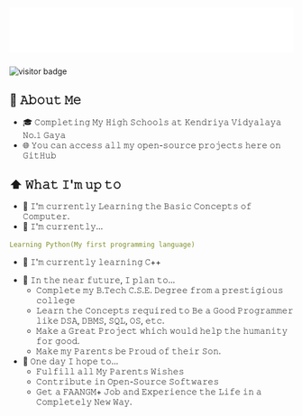 <h1 align="center">
<img src="https://raw.githubusercontent.com/bishu52490/bishu52490/master/intro.gif" alt="👋 Hi there! I'm Bishu" title="👋 Hi there! I'm Bishu" />
</h1>

![visitor badge](https://visitor-badge.glitch.me/badge?page_id=bishu52490&left_color=red&right_color=green) 

<!--
**bishu52490/bishu52490** is a ✨ _special_ ✨ repository because its `README.md` (this file) appears on your GitHub profile.

Here are some ideas to get you started:

- 🔭 I’m currently working on ...
- 🌱 I’m currently learning ...
- 👯 I’m looking to collaborate on ...
- 🤔 I’m looking for help with ...
- 💬 Ask me about ...
- 📫 How to reach me: ...
- 😄 Pronouns: ...
- ⚡ Fun fact: ...
-->

## :book: 𝙰𝚋𝚘𝚞𝚝 𝙼𝚎
- 🎓 𝙲𝚘𝚖𝚙𝚕𝚎𝚝𝚒𝚗𝚐 𝙼𝚢 𝙷𝚒𝚐𝚑 𝚂𝚌𝚑𝚘𝚘𝚕𝚜 𝚊𝚝 𝙺𝚎𝚗𝚍𝚛𝚒𝚢𝚊 𝚅𝚒𝚍𝚢𝚊𝚕𝚊𝚢𝚊 𝙽𝚘.𝟷 𝙶𝚊𝚢𝚊
- 🌐 𝚈𝚘𝚞 𝚌𝚊𝚗 𝚊𝚌𝚌𝚎𝚜𝚜 𝚊𝚕𝚕 𝚖𝚢 𝚘𝚙𝚎𝚗-𝚜𝚘𝚞𝚛𝚌𝚎 𝚙𝚛𝚘𝚓𝚎𝚌𝚝𝚜 𝚑𝚎𝚛𝚎 𝚘𝚗 𝙶𝚒𝚝𝙷𝚞𝚋 

## ⬆ 𝚆𝚑𝚊𝚝 𝙸'𝚖 𝚞𝚙 𝚝𝚘
- 🔨 𝙸'𝚖 𝚌𝚞𝚛𝚛𝚎𝚗𝚝𝚕𝚢 𝙻𝚎𝚊𝚛𝚗𝚒𝚗𝚐 𝚝𝚑𝚎 𝙱𝚊𝚜𝚒𝚌 𝙲𝚘𝚗𝚌𝚎𝚙𝚝𝚜 𝚘𝚏 𝙲𝚘𝚖𝚙𝚞𝚝𝚎𝚛.
- 🔨 𝙸'𝚖 𝚌𝚞𝚛𝚛𝚎𝚗𝚝𝚕𝚢...
```yaml
Learning Python(My first programming language)
```
- 🔨 𝙸'𝚖 𝚌𝚞𝚛𝚛𝚎𝚗𝚝𝚕𝚢 𝚕𝚎𝚊𝚛𝚗𝚒𝚗𝚐 𝙲++ 
<!-- - 🔨 𝙸’𝚖 𝚌𝚞𝚛𝚛𝚎𝚗𝚝𝚕𝚢  -->
- 🎯 𝙸𝚗 𝚝𝚑𝚎 𝚗𝚎𝚊𝚛 𝚏𝚞𝚝𝚞𝚛𝚎, 𝙸 𝚙𝚕𝚊𝚗 𝚝𝚘...
	- 𝙲𝚘𝚖𝚙𝚕𝚎𝚝𝚎 𝚖𝚢 𝙱.𝚃𝚎𝚌𝚑 𝙲.𝚂.𝙴. 𝙳𝚎𝚐𝚛𝚎𝚎 𝚏𝚛𝚘𝚖 𝚊 𝚙𝚛𝚎𝚜𝚝𝚒𝚐𝚒𝚘𝚞𝚜 𝚌𝚘𝚕𝚕𝚎𝚐𝚎
	- 𝙻𝚎𝚊𝚛𝚗 𝚝𝚑𝚎 𝙲𝚘𝚗𝚌𝚎𝚙𝚝𝚜 𝚛𝚎𝚚𝚞𝚒𝚛𝚎𝚍 𝚝𝚘 𝙱𝚎 𝚊 𝙶𝚘𝚘𝚍 𝙿𝚛𝚘𝚐𝚛𝚊𝚖𝚖𝚎𝚛 𝚕𝚒𝚔𝚎 𝙳𝚂𝙰, 𝙳𝙱𝙼𝚂, 𝚂𝚀𝙻, 𝙾𝚂, 𝚎𝚝𝚌.
	- 𝙼𝚊𝚔𝚎 𝚊 𝙶𝚛𝚎𝚊𝚝 𝙿𝚛𝚘𝚓𝚎𝚌𝚝 𝚠𝚑𝚒𝚌𝚑 𝚠𝚘𝚞𝚕𝚍 𝚑𝚎𝚕𝚙 𝚝𝚑𝚎 𝚑𝚞𝚖𝚊𝚗𝚒𝚝𝚢 𝚏𝚘𝚛 𝚐𝚘𝚘𝚍.
	- 𝙼𝚊𝚔𝚎 𝚖𝚢 𝙿𝚊𝚛𝚎𝚗𝚝𝚜 𝚋𝚎 𝙿𝚛𝚘𝚞𝚍 𝚘𝚏 𝚝𝚑𝚎𝚒𝚛 𝚂𝚘𝚗.
- 🤞 𝙾𝚗𝚎 𝚍𝚊𝚢 𝙸 𝚑𝚘𝚙𝚎 𝚝𝚘...
	- 𝙵𝚞𝚕𝚏𝚒𝚕𝚕 𝚊𝚕𝚕 𝙼𝚢 𝙿𝚊𝚛𝚎𝚗𝚝𝚜 𝚆𝚒𝚜𝚑𝚎𝚜
	- 𝙲𝚘𝚗𝚝𝚛𝚒𝚋𝚞𝚝𝚎 𝚒𝚗 𝙾𝚙𝚎𝚗-𝚂𝚘𝚞𝚛𝚌𝚎 𝚂𝚘𝚏𝚝𝚠𝚊𝚛𝚎𝚜
	- 𝙶𝚎𝚝 𝚊 𝙵𝙰𝙰𝙽𝙶𝙼+ 𝙹𝚘𝚋 𝚊𝚗𝚍 𝙴𝚡𝚙𝚎𝚛𝚒𝚎𝚗𝚌𝚎 𝚝𝚑𝚎 𝙻𝚒𝚏𝚎 𝚒𝚗 𝚊 𝙲𝚘𝚖𝚙𝚕𝚎𝚝𝚎𝚕𝚢 𝙽𝚎𝚠 𝚆𝚊𝚢.
